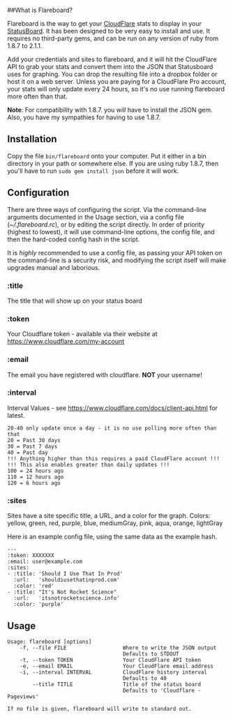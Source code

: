 ##What is Flareboard?

Flareboard is the way to get your [CloudFlare](http://www.cloudflare.com) stats
to display in your [StatusBoard](http://www.panic.com/statusboard). It has been
designed to be very easy to install and use. It requires no third-party gems,
and can be run on any version of ruby from 1.8.7 to 2.1.1.

Add your credentials and sites to flareboard, and it will hit the CloudFlare API
to grab your stats and convert them into the JSON that Statusboard uses for
graphing. You can drop the resulting file into a dropbox folder or host it on a
web server. Unless you are paying for a CloudFlare Pro account, your stats will
only update every 24 hours, so it's no use running flareboard more often than
that.

**Note**: For compatibility with 1.8.7. you *will* have to install the JSON gem.
Also, you have my sympathies for having to use 1.8.7.

## Installation

Copy the file ```bin/flareboard``` onto your computer. Put it either in a bin
directory in your path or somewhere else. If you are using ruby 1.8.7, then
you'll have to run ```sudo gem install json``` before it will work.

## Configuration

There are three ways of configuring the script. Via the command-line arguments
documented in the Usage section, via a config file (*~/.flareboard.rc*), or
by editing the script directly. In order of priority (highest to lowest), it
will use command-line options, the config file, and then the hard-coded config
hash in the script.

It is *highly* recommended to use a config file, as passing your API token on
the command-line is a security risk, and modifying the script itself will make
upgrades manual and laborious.

### :title
The title that will show up on your status board

### :token
Your Cloudflare token - available via their website at
https://www.cloudflare.com/my-account

### :email
The email you have registered with cloudflare. **NOT** your username!

### :interval
Interval Values - see https://www.cloudflare.com/docs/client-api.html for
latest.

    20-40 only update once a day - it is no use polling more often than that
    20 = Past 30 days
    30 = Past 7 days
    40 = Past day
    !!! Anything higher than this requires a paid CloudFlare account !!!
    !!! This also enables greater than daily updates !!!
    100 = 24 hours ago
    110 = 12 hours ago
    120 = 6 hours ago

### :sites
Sites have a site specific title, a URL, and a color for the graph.
Colors: yellow, green, red, purple, blue, mediumGray, pink, aqua, orange, lightGray

Here is an example config file, using the same data as the example hash.

    ---
    :token: XXXXXXX
    :email: user@example.com
    :sites:
    - :title: 'Should I Use That In Prod'
      :url:   'shouldiusethatinprod.com'
      :color: 'red'
    - :title: "It's Not Rocket Science"
      :url:   'itsnotrocketscience.info'
      :color: 'purple'

## Usage

    Usage: flareboard [options]
        -f, --file FILE                  Where to write the JSON output
                                         Defaults to STDOUT
        -t, --token TOKEN                Your CloudFlare API token
        -e, --email EMAIL                Your CloudFlare email address
        -i, --interval INTERVAL          CloudFlare history interval
                                         Defaults to 40
            --title TITLE                Title of the status board
                                         Defaults to 'Cloudflare - Pageviews'

    If no file is given, flareboard will write to standard out.

